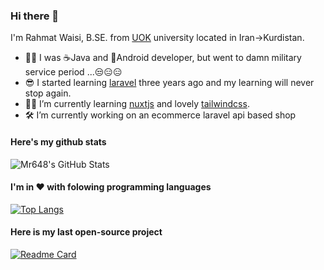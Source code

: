### Hi there 👋

<!--
**Mr648/mr648** is a ✨ _special_ ✨ repository because its `README.md` (this file) appears on your GitHub profile.

Here are some ideas to get you started:

- 🔭 I’m currently working on ...
- 🌱 I’m currently learning ...
- 👯 I’m looking to collaborate on ...
- 🤔 I’m looking for help with ...
- 💬 Ask me about ...
- 📫 How to reach me: ...
- 😄 Pronouns: ...
- ⚡ Fun fact: ...
-->

I'm Rahmat Waisi, B.SE. from [UOK](https://uok.ac.ir) university located in Iran->Kurdistan.
- 🐱‍👤 I was ☕Java and 📱Android developer, but went to damn military service period ...😒😑😑
- 😎 I started learning [laravel](https://laravel.com) three years ago and my learning will never stop again.
- 👨‍💻 I’m currently learning [nuxtjs](https://nuxtjs.org/) and lovely [tailwindcss](https://tailwindcss.com/).
- 🛠 I’m currently working on an ecommerce laravel api based shop

#### Here's my github stats
![Mr648's GitHub Stats](https://github-readme-stats.vercel.app/api?username=mr648&show_icons=true&theme=tokyonight)
#### I'm in ❤ with folowing programming languages
[![Top Langs](https://github-readme-stats.vercel.app/api/top-langs/?username=mr648&layout=compact&theme=blueberry&hide=yacc,lex&langs_count=8)](https://github-readme-stats.vercel.app/api/top-langs/?username=mr648&layout=compact&langs_count=8&theme=blueberry&hide=yacc,lex)
#### Here is my last open-source project
[![Readme Card](https://github-readme-stats.vercel.app/api/pin/?username=mr648&repo=PoL&theme=merko)](https://github.com/mr648/PoL)
